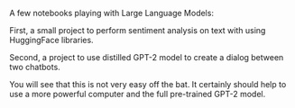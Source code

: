 A few notebooks playing with Large Language Models:

First, a small project to perform sentiment analysis on text with using HuggingFace libraries.

Second, a project to use distilled GPT-2 model to create a dialog between two chatbots.

You will see that this is not very easy off the bat.   It certainly should help to use a more powerful computer and the full pre-trained GPT-2 model.
